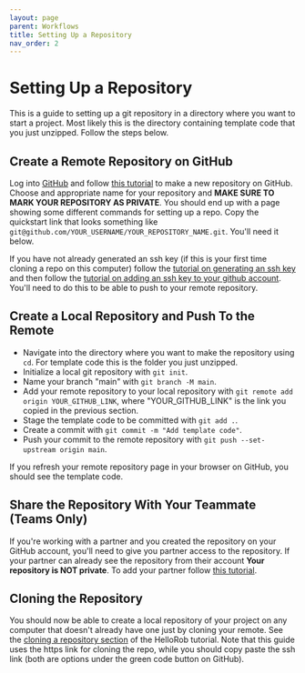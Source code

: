 ```yaml
---
layout: page
parent: Workflows
title: Setting Up a Repository
nav_order: 2
---
```


# Setting Up a Repository

This is a guide to setting up a git repository in a directory where you want to start a project. Most likely this is the directory containing template code that you just unzipped. Follow the steps below.

## Create a Remote Repository on GitHub

Log into [GitHub](github.com) and follow [this tutorial](https://docs.github.com/en/repositories/creating-and-managing-repositories/quickstart-for-repositories) to make a new repository on GitHub. Choose and appropriate name for your repository and **MAKE SURE TO MARK YOUR REPOSITORY AS PRIVATE**. You should end up with a page showing some different commands for setting up a repo. Copy the quickstart link that looks something like ```git@github.com/YOUR_USERNAME/YOUR_REPOSITORY_NAME.git```. You'll need it below.

If you have not already generated an ssh key (if this is your first time cloning a repo on this computer) follow the [tutorial on generating an ssh key](https://docs.github.com/en/authentication/connecting-to-github-with-ssh/generating-a-new-ssh-key-and-adding-it-to-the-ssh-agent) and then follow the [tutorial on adding an ssh key to your github account](https://docs.github.com/en/authentication/connecting-to-github-with-ssh/adding-a-new-ssh-key-to-your-github-account). You'll need to do this to be able to push to your remote repository.

## Create a Local Repository and Push To the Remote

- Navigate into the directory where you want to make the repository using ```cd```. For template code this is the folder you just unzipped. 
- Initialize a local git repository with ```git init```.
- Name your branch "main" with ```git branch -M main```.
- Add your remote repository to your local repository with ```git remote add origin YOUR_GITHUB_LINK```, where "YOUR_GITHUB_LINK" is the link you copied in the previous section.
- Stage the template code to be committed with ```git add .```.
- Create a commit with ```git commit -m "Add template code"```.
- Push your commit to the remote repository with ```git push --set-upstream origin main```.

If you refresh your remote repository page in your browser on GitHub, you should see the template code.

## Share the Repository With Your Teammate (Teams Only)

If you're working with a partner and you created the repository on your GitHub account, you'll need to give you partner access to the repository. If your partner can already see the repository from their account **Your repository is NOT private**. To add your partner follow [this tutorial](https://docs.github.com/en/account-and-profile/setting-up-and-managing-your-personal-account-on-github/managing-access-to-your-personal-repositories/inviting-collaborators-to-a-personal-repository).

## Cloning the Repository

You should now be able to create a local repository of your project on any computer that doesn't already have one just by cloning your remote. See the [cloning a repository section](https://hellorob.org/tutorials/git#sec_clone) of the HelloRob tutorial. Note that this guide uses the https link for cloning the repo, while you should copy paste the ssh link (both are options under the green code button on GitHub). 